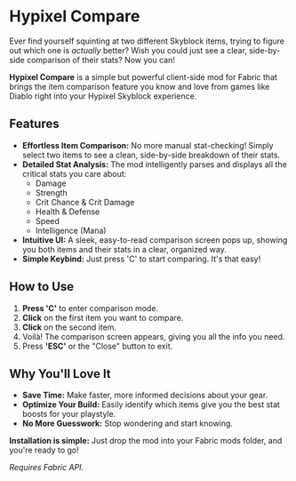 
# Hypixel Compare

Ever find yourself squinting at two different Skyblock items, trying to figure out which one is *actually* better? Wish you could just see a clear, side-by-side comparison of their stats? Now you can!

**Hypixel Compare** is a simple but powerful client-side mod for Fabric that brings the item comparison feature you know and love from games like Diablo right into your Hypixel Skyblock experience.

## Features

-   **Effortless Item Comparison:** No more manual stat-checking! Simply select two items to see a clean, side-by-side breakdown of their stats.
-   **Detailed Stat Analysis:** The mod intelligently parses and displays all the critical stats you care about:
    -   Damage
    -   Strength
    -   Crit Chance & Crit Damage
    -   Health & Defense
    -   Speed
    -   Intelligence (Mana)
-   **Intuitive UI:** A sleek, easy-to-read comparison screen pops up, showing you both items and their stats in a clear, organized way.
-   **Simple Keybind:** Just press 'C' to start comparing. It's that easy!

## How to Use

1.  **Press 'C'** to enter comparison mode.
2.  **Click** on the first item you want to compare.
3.  **Click** on the second item.
4.  Voilà! The comparison screen appears, giving you all the info you need.
5.  Press **'ESC'** or the "Close" button to exit.

## Why You'll Love It

-   **Save Time:** Make faster, more informed decisions about your gear.
-   **Optimize Your Build:** Easily identify which items give you the best stat boosts for your playstyle.
-   **No More Guesswork:** Stop wondering and start knowing.

**Installation is simple:** Just drop the mod into your Fabric mods folder, and you're ready to go!

*Requires Fabric API.*
